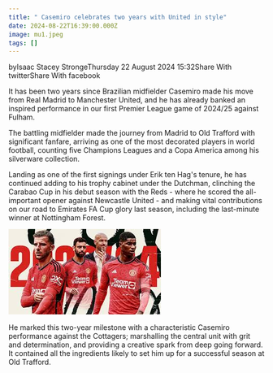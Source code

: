 ```yaml
---
title: " Casemiro celebrates two years with United in style"
date: 2024-08-22T16:39:00.000Z
image: mu1.jpeg
tags: []
---
```

byIsaac Stacey StrongeThursday 22 August 2024 15:32Share With twitterShare With facebook

It has been two years since Brazilian midfielder Casemiro made his move from Real Madrid to Manchester United, and he has already banked an inspired performance in our first Premier League game of 2024/25 against Fulham.



The battling midfielder made the journey from Madrid to Old Trafford with significant fanfare, arriving as one of the most decorated players in world football, counting five Champions Leagues and a Copa America among his silverware collection.



Landing as one of the first signings under Erik ten Hag's tenure, he has continued adding to his trophy cabinet under the Dutchman, clinching the Carabao Cup in his debut season with the Reds - where he scored the all-important opener against Newcastle United - and making vital contributions on our road to Emirates FA Cup glory last season, including the last-minute winner at Nottingham Forest.

![](mu2.jpeg)

He marked this two-year milestone with a characteristic Casemiro performance against the Cottagers; marshalling the central unit with grit and determination, and providing a creative spark from deep going forward. It contained all the ingredients likely to set him up for a successful season at Old Trafford.

